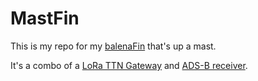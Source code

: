 # MastFin

This is my repo for my [balenaFin](https://balena.io/fin) that's up a mast.

It's a combo of a [LoRa TTN Gateway](https://github.com/balena-io-playground/ttn-gateway-balenafin) and [ADS-B receiver](https://github.com/ketilmo/balena-ads-b).
